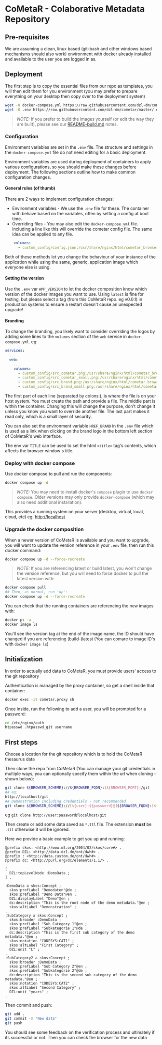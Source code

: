 # CoMetaR - Colaborative Metadata Repository

## Pre-requisites
We are assuming a clean, linux based (git-bash and other windows based mechanisms should also work) environment with docker already installed and available to the user you are logged in as.

## Deployment
The first step is to copy the essential files from our repo as templates, you will then edit them for you environment (you may prefer to prepare everything on your desktop then copy over to the deployment system)
```sh
wget -O docker-compose.yml https://raw.githubusercontent.com/dzl-dm/cometar/master/docker-compose.yml.example
wget -O .env https://raw.githubusercontent.com/dzl-dm/cometar/master/.env.example
```
> _NOTE:_ If you prefer to build the images yourself (or edit the way they are built), please see our [README-build.md](README-build.md) notes.

### Configuration
Environment variables are set in the `.env` file. The structure and settings in the `docker-compose.yml` file do not need editing for a basic deployment.

Environment variables are used during deployment of containers to apply various configurations, so you should make these changes before deployment. The following sections outline how to make common configuration changes.

#### General rules (of thumb)
There are 2 ways to implement configuration changes:
* Environment variables - We use the `.env` file for these. The container with behave based on the variables, often by setting a config at boot time.
* Overriding files - You may also edit the `docker-compose.yml` file. Including a line like this will override the cometar config file. The same idea can be applied to any file.
```yml
    volumes:
      - custom_config/config.json:/usr/share/nginx/html/cometar_browser/assets/config/config.json:ro
```
Both of these methods let you change the behaviour of your instance of the application while using the same, generic, application image which everyone else is using.

#### Setting the version
Use the `.env` var `APP_VERSION` to let the docker composition know which version of the docker images you want to use. Using `latest` is fine for testing, but please select a tag (from this CoMetaR repo. eg v0.0.1) in production systems to ensure a restart doesn't cause an unexpected upgrade!

#### Branding
To change the branding, you likely want to consider overriding the logos by adding some lines to the `volumes` section of the `web` service in `docker-compose.yml`. eg:
```yml
services:
  ...
  web:
    ...
    volumes:
      - custom_config/src_cometar.png:/usr/share/nginx/html/cometar_browser/assets/img/CoMetaR_Logo.png:ro
      - custom_config/src_cometar_small.png:/usr/share/nginx/html/cometar_browser/assets/img/CoMetaR_Logo_small.png:ro
      - custom_config/src_brand.png:/usr/share/nginx/html/cometar_browser/assets/img/DZL_Logo.png:ro
      - custom_config/src_brand_small.png:/usr/share/nginx/html/cometar_browser/assets/img/DZL_Logo_small.png:ro
```
The first part of each line (separated by colons:), is where the file is on your host system. You must create the path and provide a file. The middle part is within the container. Changing this will change the purpose, don't change it unless you know you want to override another file. The last part makes it read only, which is a small layer of security.

You can also set the environment variable `HREF_BRAND` in the `.env` file which is used as a link when clicking on the brand logo in the bottom left section of CoMetaR's web interface.

The env var `TITLE` can be used to set the html `<title>` tag's contents, which affects the browser window's title.

### Deploy with docker compose
Use docker compose to pull and run the components:
```sh
docker compose up -d
```
> _NOTE:_ You may need to install docker's `compose` plugin to use `docker compose`. Older versions may only provide `docker-compose` (which may also need additional installation).

This provides a running system on your server (desktop, virtual, local, cloud, etc) eg. [http://localhost](http://localhost)

### Upgrade the docker composition
When a newer version of CoMetaR is available and you want to upgrade, you will want to update the version reference in your `.env` file, then run this docker command:
```sh
docker compose up -d --force-recreate
```
> _NOTE:_ If you are referencing latest or build latest, you won't change the version reference, but you will need to force docker to pull the latest version with:
```sh
docker compose pull
## Then, as normal, run 'up':
docker compose up -d --force-recreate
```
You can check that the running containers are referencing the new images with:
```sh
docker ps -a
docker image ls
```
You'll see the version tag at the end of the image name, the ID should have changed if you are referencing (build-)latest (You can comare to image ID's with `docker image ls`)

## Initialization
In order to actually add data to CoMetaR, you must provide users' access to the git repository

Authentication is managed by the proxy container, so get a shell inside that container:
```sh
docker exec -it cometar.proxy sh
```

Once inside, run the following to add a user, you will be prompted for a password:
```sh
cd /etc/nginx/auth
htpasswd .htpasswd_git username
```

## First steps
Choose a location for the git repository which is to hold the CoMetaR thesaurus data

Then clone the repo from CoMetaR (You can manage your git credentials in multiple ways, you can optionally specify them within the url when cloning - shown below):
```sh
git clone ${BROWSER_SCHEME}://${BROWSER_FQDN}:[${BROWSER_PORT}]/git
## eg:
http://localhost/git
## Demonstration including credentials - not recommended
git clone ${BROWSER_SCHEME}://[${user}:${password}@]${BROWSER_FQDN}:[${BROWSER_PORT}]/git
```
eg `git clone http://user:password@localhost/git`

Then create or add some data saved as `*.ttl` file. The extension __must__ be `.ttl` otherwise it will be ignored.

Here we provide a basic example to get you up and running:
```
@prefix skos: <http://www.w3.org/2004/02/skos/core#> .
@prefix DZL: <http://data.dzl.de/ont/dwh#> .
@prefix : <http://data.custom.de/ont/dwh#> .
@prefix dc: <http://purl.org/dc/elements/1.1/> .

[
  DZL:topLevelNode :DemoData ;
] .

:DemoData a skos:Concept ;
  skos:prefLabel "Demodaten"@de ;
  skos:prefLabel "Demo Data"@en ;
  DZL:displayLabel "Demo"@en ;
  dc:description "This is the root node of the demo metadata."@en ;
  skos:altLabel "Demonstration" ;
.
:SubCategory a skos:Concept ;
  skos:broader :DemoData ;
  skos:prefLabel "Sub Category 1"@en ;
  skos:prefLabel "Subkategorie 1"@de ;
  dc:description "This is the first sub category of the demo metadata."@en ;
  skos:notation "CODESYS:CAT1" ;
  skos:altLabel "First Category" ;
  DZL:unit "L" ;
.
:SubCategory2 a skos:Concept ;
  skos:broader :DemoData ;
  skos:prefLabel "Sub Category 2"@en ;
  skos:prefLabel "Subkategorie 2"@de ;
  dc:description "This is the second sub category of the demo metadata."@en ;
  skos:notation "CODESYS:CAT2" ;
  skos:altLabel "Second Category" ;
  DZL:unit "years" ;
.
```

Then commit and push:
```sh
git add .
git commit -m "New data"
git push
```
You should see some feedback on the verification process and ultimately if its successful or not. Then you can check the browser for the new data
